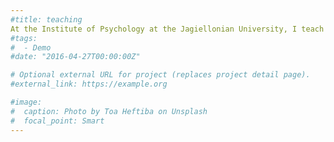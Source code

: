 ```yaml
---
#title: teaching
At the Institute of Psychology at the Jagiellonian University, I teach subjects such as developmental psychology, research methods and intro to statistics, observation, cultural 
#tags:
#  - Demo
#date: "2016-04-27T00:00:00Z"

# Optional external URL for project (replaces project detail page).
#external_link: https://example.org

#image:
#  caption: Photo by Toa Heftiba on Unsplash
#  focal_point: Smart
---
```

